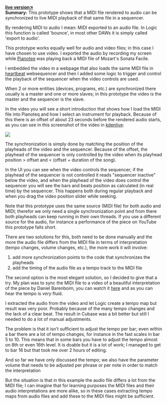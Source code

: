 [**live version&#8599;**](https://heartbeatjs.org/prototypes/video-sync/)<br/>
**Summary:** This prototype shows that a MIDI file rendered to audio can be synchronized to live MIDI playback of that same file in a sequencer.

By rendering MIDI to audio I mean: MIDI exported to an audio file. In Logic this function is called 'bounce', in most other DAWs it is simply called 'export to audio'.

This prototype works equally well for audio and video files; in this case I have chosen to use video. I exported the audio by recording my screen while [Pianoteq](https://www.modartt.com/pianoteq) was playing back a MIDI file of Mozart's Sonata Facile.

I embedded the video in a webpage that also loads the same MIDI file in [heartbeat](https://heartbeatjs.org) websequencer and then I added some logic to trigger and control the playback of the sequencer when the video controls are used.

When 2 or more entities (devices, programs, etc.) are synchronized there usually is a master and one or more slaves; in this prototype the video is the master and the sequencer is the slave.

In the video you will see a short introduction that shows how I load the MIDI file into Pianoteq and how I select an instrument for playback. Because of this there is an offset of about 23 seconds before the rendered audio starts, as you can see in this screenshot of the video in [kdenlive](https://kdenlive.org/en/):

![](https://i.imgur.com/OCs663k.png)

The synchronization is simply done by matching the position of the playheads of the video and the sequencer. Because of the offset, the playhead of the sequencer is only controlled by the video when its playhead position > offset  and < (offset + duration of the song).

In the UI you can see when the video controls the sequencer; if the playhead of the sequencer is not controlled it reads "sequencer inactive" below the video, and when the playhead of the video does control the sequencer you will see the bars and beats position as calculated (in real time) by the sequencer. This happens both during regular playback and when you drag the video position slider while seeking.

Note that this prototype uses the same source (MIDI file) for both audio and MIDI; therefor we only need a single synchronization point and from there both playheads can keep running in their own threads. If you use a different source for the audio, for instance a performance of the piece on YouTube this prototype falls short.

There are two solutions for this, both need to be done manually and the more the audio file differs from the MIDI file in terms of interpretation (tempo changes, volume changes, etc.), the more work it will involve:

1. add more synchronization points to the code that synchronizes the playheads
2. add the timing of the audio file as a tempo track to the MIDI file 

The second option is the most elegant solution, so I decided to give that a try. My plan was to sync the MIDI file to a video of a beautiful interpretation of the piece by Daniel Barenboim, you can watch it [here](https://www.youtube.com/watch?v=1vDxlnJVvW8) and as you can hear the tempo is *very* fluid.

I extracted the audio from the video and let Logic create a tempo map but result was very poor. Probably because of the many tempo changes and the lack of a clear beat. The result in Cubase was a bit better but still I needed to do a lot of manual adjustments.

The problem is that it isn't sufficient to adjust the tempo per bar; even within a bar there are a lot of tempo changes, for instance in the fast scales in bar 5 to 10. This means that in some bars you have to adjust the tempo almost on 8th or even 16th level. It is doable but it is a lot of work; I managed to get to bar 16 but that took me over 2 hours of editing. 

And so far we have only discussed the tempo; we also have the parameter volume that needs to be adjusted per phrase or per note in order to match the interpretation

But the situation is that in this example the audio file differs a lot from the MIDI file; I can imagine that for learning purposes the MIDI files and their audio interpretations are more alike, so in these cases extracting tempo maps from audio files and add these to the MIDI files might be sufficient.
